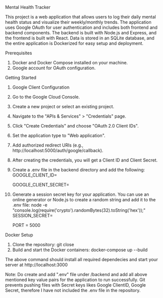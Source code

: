 Mental Health Tracker

This project is a web application that allows users to log their daily mental health status and visualize their weekly/monthly trends. The application uses Google OAuth for user authentication and includes both frontend and backend components. The backend is built with Node.js and Express, and the frontend is built with React. Data is stored in an SQLite database, and the entire application is Dockerized for easy setup and deployment.

Prerequisites
1. Docker and Docker Compose installed on your machine.
2. Google account for OAuth configuration.

Getting Started
1. Google Client Configuration
2. Go to the Google Cloud Console.
3. Create a new project or select an existing project.
4. Navigate to the "APIs & Services" > "Credentials" page.
5. Click "Create Credentials" and choose "OAuth 2.0 Client IDs".
6. Set the application type to "Web application".
7. Add authorized redirect URIs (e.g., http://localhost:5000/auth/google/callback).
8. After creating the credentials, you will get a Client ID and Client Secret.
9. Create a .env file in the backend directory and add the following:
    GOOGLE_CLIENT_ID=<your-google-client-id>
    
    GOOGLE_CLIENT_SECRET=<your-google-client-secret>
10. Generate a session secret key for your application. You can use an online generator or Node.js to create a random string and add it to the .env file:
    node -e "console.log(require('crypto').randomBytes(32).toString('hex'));"
    SESSION_SECRET=<your-session-secret>
    
    PORT = 5000

Docker Setup
1. Clone the repository: git close <repository>
2. Build and start the Docker containers:
   docker-compose up --build

The above command should install all required dependecies and start your server at http://localhost:3000

Note: Do create and add ".env" file under /backend and add all above mentioned key value pairs for the application to run successfully. Git prevents pushing files with Secret keys likes Google ClientID, Google Secret, therefore I have not included the .env file in the repository.


    
